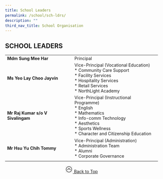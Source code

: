 ```yaml
---
title: School Leaders
permalink: /school/sch-ldrs/
description: ""
third_nav_title: School Organisation
---
```

## SCHOOL LEADERS

|   |   |
|---|---|
| **Mdm Sung Mee Har**  | Principal  |
| **Ms Yeo Lay Choo Jayvin**  | Vice-Principal (Vocational Education)  <br>*   Community Care Support<br>*   Facility Services<br>*   Hospitality Services<br>*   Retail Services<br>*   NorthLight Academy  |
| **Mr Raj Kumar s/o V Sivalingam**  | Vice-Principal (Instructional Programme)  <br>*   English<br>*   Mathematics<br>*   Info-comm Technology<br>*   Aesthetics<br>*   Sports Wellness<br>*   Character and Citizenship Education  |
| **Mr Hsu Yu Chih Tommy**  | Vice-Principal (Administration)  <br>*   Administration Team<br>*   Alumni<br>*   Corporate Governance  |
|   |   |

<p align="center"><a href="#"><img src="/images/arrow-up.jpg" style="width:25px; display:inline"/> Back to Top </a> </p>